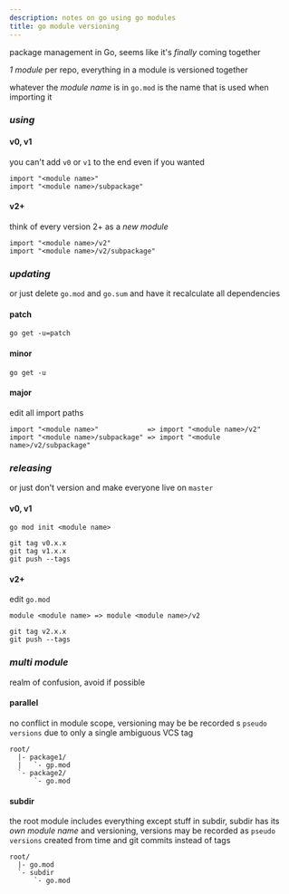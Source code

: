 ```yaml
---
description: notes on go using go modules
title: go module versioning
---
```


package management in Go,
seems like it's _finally_ coming together

_1 module_ per repo,
everything in a module is versioned together

whatever the _module name_ is in `go.mod` is the name that is used when importing it

### _using_

#### v0, v1

you can't add `v0` or `v1` to the end even if you wanted

```
import "<module name>"
import "<module name>/subpackage"
```

#### v2+

think of every version 2+ as a _new module_

```
import "<module name>/v2"
import "<module name>/v2/subpackage"
```

### _updating_

or just delete `go.mod` and `go.sum` and have it recalculate all dependencies

#### patch

```
go get -u=patch
```

#### minor

```
go get -u
```

#### major

edit all import paths

```
import "<module name>"            => import "<module name>/v2"
import "<module name>/subpackage" => import "<module name>/v2/subpackage"
```

### _releasing_

or just don't version and make everyone live on `master`

#### v0, v1

```
go mod init <module name>

git tag v0.x.x
git tag v1.x.x
git push --tags
```

#### v2+

edit `go.mod`

```
module <module name> => module <module name>/v2
```

```
git tag v2.x.x
git push --tags
```

### _multi module_

realm of confusion,
avoid if possible

#### parallel

no conflict in module scope,
versioning may be be recorded s `pseudo versions` due to only a single ambiguous VCS tag

```
root/
  |- package1/
  |   `- gp.mod
  `- package2/
      `- go.mod
```

#### subdir

the root module includes everything except stuff in subdir,
subdir has its _own module name_ and versioning,
versions may be recorded as `pseudo versions` created from time and git commits instead of tags

```
root/
  |- go.mod
  `- subdir
      `- go.mod
```

